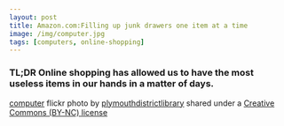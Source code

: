 ```yaml
---
layout: post
title: Amazon.com:Filling up junk drawers one item at a time
image: /img/computer.jpg
tags: [computers, online-shopping]
---
```


### TL;DR Online shopping has allowed us to have the most useless items in our hands in a matter of days.



<a title="computer" href="https://flickr.com/photos/plymouth-district-library/5244742145">computer</a> flickr photo by <a href="https://flickr.com/people/plymouth-district-library">plymouthdistrictlibrary</a> shared under a <a href="https://creativecommons.org/licenses/by-nc/2.0/">Creative Commons (BY-NC) license</a> </small>
